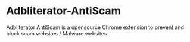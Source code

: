 
# Adbliterator-AntiScam

Adbliterator AntiScam is a opensource Chrome extension to prevent and block scam websites / Malware websites


